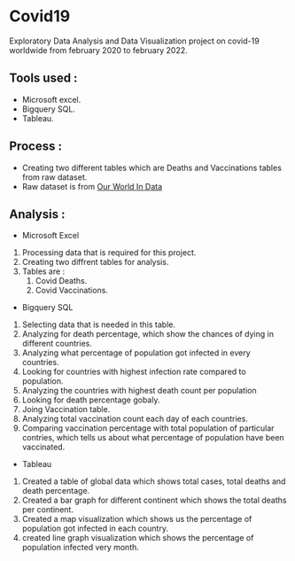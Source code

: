 # Covid19
Exploratory Data Analysis and Data Visualization project on covid-19 worldwide from february 2020 to february 2022.


## Tools used :
- Microsoft excel.
- Bigquery SQL.
- Tableau.


## Process :

- Creating two different tables which are Deaths and Vaccinations tables from raw dataset.
- Raw dataset is from [Our World In Data](https://ourworldindata.org/covid-cases)



## Analysis :

- Microsoft Excel

1) Processing data that is required for this project.
2) Creating two diffrent tables for analysis.
3) Tables are :
   1) Covid Deaths.
   2) Covid Vaccinations.


- Bigquery SQL

1) Selecting data that is needed in this table.
2) Analyzing for death percentage, which show the chances of dying in different countries.
3) Analyzing what percentage of population got infected in every countries.
4) Looking for countries with highest infection rate compared to population.
5) Analyzing the countries with highest death count per population
6) Looking for death percentage gobaly.
7) Joing Vaccination table.
8) Analyzing total vaccination count each day of each countries.
9) Comparing vaccination percentage with total population of particular contries, which tells us about what percentage of population have been vaccinated.


- Tableau

1) Created a table of global data which shows total cases, total deaths and death percentage.
2) Created a bar graph for different continent which shows the total deaths per continent.
3) Created a map visualization which shows us the percentage of population got infected in each country.
4) created line graph visualization which shows the percentage of population infected very month.
